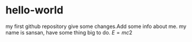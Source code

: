 # hello-world
my first github repository
give some changes.Add some info about me.
my name is sansan, have some thing big to do.
$E = mc2$
